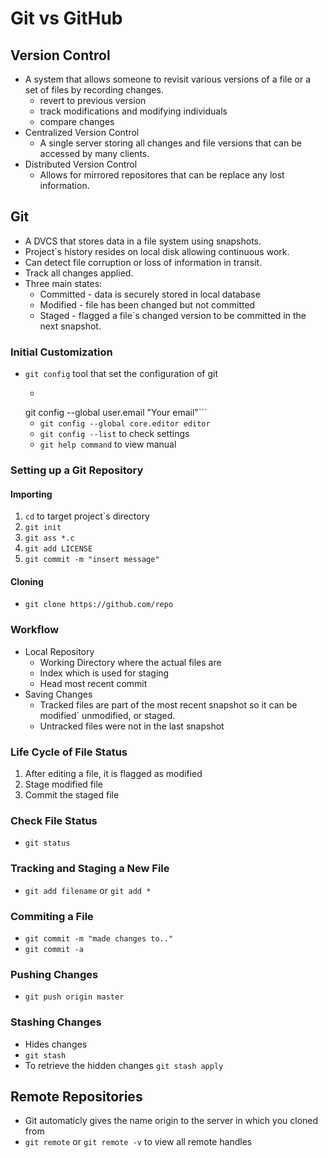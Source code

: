 # Git vs GitHub

## Version Control

- A system that allows someone to revisit various versions of a file or a set of files by recording changes.
    - revert to previous version
    - track modifications and modifying individuals
    - compare changes
- Centralized Version Control
    - A single server storing all changes and file versions that can be accessed by many clients.
- Distributed Version Control
    - Allows for mirrored repositores that can be replace any lost information.

## Git

- A DVCS that stores data in a file system using snapshots.
- Project`s history resides on local disk allowing continuous work.
- Can detect file corruption or loss of information in transit.
- Track all changes applied.
- Three main states:
    - Committed - data is securely stored in local database
    - Modified - file has been changed but not committed
    - Staged - flagged a file`s changed version to be committed in the next snapshot.

### Initial Customization

- `git config` tool that set the configuration of git
    - ```git config --global user.name "Your name"
     git config --global user.email "Your email"```
     - `git config --global core.editor editor`
     - `git config --list` to check settings
     - `git help command` to view manual

### Setting up a Git Repository

#### Importing

1. `cd` to target project`s directory
2. `git init`
3. `git ass *.c`
4. `git add LICENSE`
5. `git commit -m "insert message"`

#### Cloning

- `git clone https://github.com/repo`

### Workflow

- Local Repository
    - Working Directory where the actual files are
    - Index which is used for staging
    - Head most recent commit
- Saving Changes
    - Tracked files are part of the most recent snapshot so it can be modified` unmodified, or staged.
    - Untracked files were not in the last snapshot

### Life Cycle of File Status

1. After editing a file, it is flagged as modified
2. Stage modified file
3. Commit the staged file

### Check File Status

- `git status`

### Tracking and Staging a New File

- `git add filename` or `git add *`

### Commiting a File

- `git commit -m "made changes to.."`
- `git commit -a`

### Pushing Changes

- `git push origin master`

### Stashing Changes

- Hides changes
- `git stash`
- To retrieve the hidden changes `git stash apply`

## Remote Repositories

- Git automaticly gives the name origin to the server in which you cloned from
- `git remote` or `git remote -v` to view all remote handles